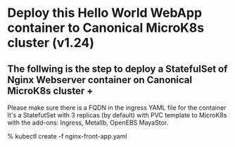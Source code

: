 # Deploy this Hello World WebApp container to Canonical MicroK8s cluster (v1.24)

## The follwing is the step to deploy a StatefulSet of Nginx Webserver container on Canonical MicroK8s cluster + 

Please make sure there is a FQDN in the ingress YAML file for the container 
It's a StatefutSet with 3 replicas (by default) with PVC template to MicroK8s with the add-ons: Ingress, Metallb, OpenEBS MayaStor. 

% kubectl create -f nginx-front-app.yaml
